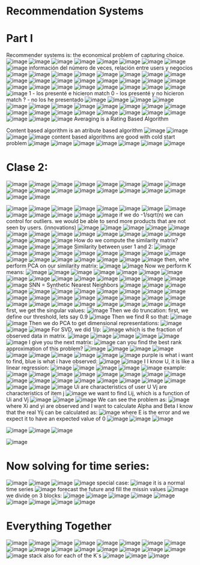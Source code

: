 # Recommendation Systems
# Part I
Recommender systems is: the economical problem of capturing choice.
![image](https://github.com/rafaelortegar/my_cheat_sheets/assets/51694410/c243735d-e7de-4207-ab33-2366469b89d4)
![image](https://github.com/rafaelortegar/my_cheat_sheets/assets/51694410/b2310437-a7a9-43d3-bfba-e7dfedfe0def)
![image](https://github.com/rafaelortegar/my_cheat_sheets/assets/51694410/5f22db06-61a9-41ec-8578-8d74986a5f79)
![image](https://github.com/rafaelortegar/my_cheat_sheets/assets/51694410/15b8b5f3-db0d-4378-b5d7-86e1e3f0323c)
![image](https://github.com/rafaelortegar/my_cheat_sheets/assets/51694410/09497713-a684-4d34-b658-719373afc3ff)
![image](https://github.com/rafaelortegar/my_cheat_sheets/assets/51694410/eda16066-070a-4f7e-be3e-e29b81bb1219)
![image](https://github.com/rafaelortegar/my_cheat_sheets/assets/51694410/68964b5e-b6e1-4714-823a-c6f53a6994fe)
![image](https://github.com/rafaelortegar/my_cheat_sheets/assets/51694410/9f709f0a-479d-4454-aea6-46be336dc482)
![image](https://github.com/rafaelortegar/my_cheat_sheets/assets/51694410/114e94ce-611e-4de4-9180-f284e3edebcd)
información del número de veces, relación entre users y negocios
![image](https://github.com/rafaelortegar/my_cheat_sheets/assets/51694410/a00b4eb0-5513-4dbe-9fc1-3fc648c48598)
![image](https://github.com/rafaelortegar/my_cheat_sheets/assets/51694410/ae275664-48cf-45de-9815-90d71a69a145)
![image](https://github.com/rafaelortegar/my_cheat_sheets/assets/51694410/af09eb22-a11e-4c57-b14a-52dc8d7443e7)
![image](https://github.com/rafaelortegar/my_cheat_sheets/assets/51694410/3bfafa11-1a8b-445a-992a-6a5c79efe4e9)
![image](https://github.com/rafaelortegar/my_cheat_sheets/assets/51694410/dba8b5b4-001c-4f99-b63a-e4991c8a5d0f)
![image](https://github.com/rafaelortegar/my_cheat_sheets/assets/51694410/3352ed8c-2a6d-4efa-a93d-d346e315d1d6)
![image](https://github.com/rafaelortegar/my_cheat_sheets/assets/51694410/4c7e8955-99f2-4866-8c74-02b68b1fef62)
![image](https://github.com/rafaelortegar/my_cheat_sheets/assets/51694410/3a4780ee-edbe-4322-bc47-7dd69d716d13)
![image](https://github.com/rafaelortegar/my_cheat_sheets/assets/51694410/62ac29c3-ea1c-4cc8-8a6a-59876aff8d96)
![image](https://github.com/rafaelortegar/my_cheat_sheets/assets/51694410/16e90d5e-dc07-4aec-bdd2-e96fa51872b9)
![image](https://github.com/rafaelortegar/my_cheat_sheets/assets/51694410/e8f459a4-052b-404e-b451-959ac0ed1502)
![image](https://github.com/rafaelortegar/my_cheat_sheets/assets/51694410/565491fd-45e2-487e-b0f5-d2c008136e53)
![image](https://github.com/rafaelortegar/my_cheat_sheets/assets/51694410/0954a247-c1c7-40fa-bac8-b99f3e4e5fc1)
![image](https://github.com/rafaelortegar/my_cheat_sheets/assets/51694410/18f5d67d-a024-4d31-9d2a-43375833d646)
![image](https://github.com/rafaelortegar/my_cheat_sheets/assets/51694410/48492f66-ffb8-426a-b89e-574c80cc3937)
![image](https://github.com/rafaelortegar/my_cheat_sheets/assets/51694410/f293375f-c3c3-4153-8b14-ee838db5dcb0)
![image](https://github.com/rafaelortegar/my_cheat_sheets/assets/51694410/4a259653-0666-4bc0-a24a-3ea065af4a09)
![image](https://github.com/rafaelortegar/my_cheat_sheets/assets/51694410/5d4ba9ae-0f28-47e5-8cb3-ecf6a9288238)
![image](https://github.com/rafaelortegar/my_cheat_sheets/assets/51694410/ba0e56f3-8bbc-48f6-b439-987a6d1a0cb0)
![image](https://github.com/rafaelortegar/my_cheat_sheets/assets/51694410/5de0ec93-b10a-4ac1-a9c8-58756c64784b)
![image](https://github.com/rafaelortegar/my_cheat_sheets/assets/51694410/832b4a38-e2ce-4dac-8d97-216a679727e8)
![image](https://github.com/rafaelortegar/my_cheat_sheets/assets/51694410/c1c5ab46-0f2c-4589-a266-ee30c31f56c0)
![image](https://github.com/rafaelortegar/my_cheat_sheets/assets/51694410/2a261ea1-f7f1-49e4-bda3-8a0b9d20d199)
![image](https://github.com/rafaelortegar/my_cheat_sheets/assets/51694410/c07b9f4f-7948-44c6-8d5c-a1b9ba6bff41)
![image](https://github.com/rafaelortegar/my_cheat_sheets/assets/51694410/d6c315bb-82ef-44f4-99a1-d3efd3645b28)
1 -  los presenté e hicieron match
0 - los presenté y no hicieron match
? - no los he presentado
![image](https://github.com/rafaelortegar/my_cheat_sheets/assets/51694410/d86a54bd-3966-411f-8598-b04257442640)
![image](https://github.com/rafaelortegar/my_cheat_sheets/assets/51694410/c0a7ad72-cd43-41b4-ac83-ab56fcc5fe01)
![image](https://github.com/rafaelortegar/my_cheat_sheets/assets/51694410/d4bb8704-c74b-43a0-85c3-700e14579f22)
![image](https://github.com/rafaelortegar/my_cheat_sheets/assets/51694410/fd292853-f8dc-403d-86cd-a4db3be8156a)
![image](https://github.com/rafaelortegar/my_cheat_sheets/assets/51694410/5553e182-8c47-4838-8940-ba6526355831)
![image](https://github.com/rafaelortegar/my_cheat_sheets/assets/51694410/13ce9636-103b-43f0-9395-6d27a612042c)
![image](https://github.com/rafaelortegar/my_cheat_sheets/assets/51694410/57a1dc8d-4854-4a5d-aebe-bc9b540fa154)
![image](https://github.com/rafaelortegar/my_cheat_sheets/assets/51694410/aa75c314-0749-4d18-8e1f-b14cef5c648b)
![image](https://github.com/rafaelortegar/my_cheat_sheets/assets/51694410/f27f1cae-1f87-44d3-a5ac-9986add3ad4a)
![image](https://github.com/rafaelortegar/my_cheat_sheets/assets/51694410/b7d1453a-a345-4628-938e-8dcfb0a80601)
![image](https://github.com/rafaelortegar/my_cheat_sheets/assets/51694410/09477d3f-e832-4663-a9e0-de49859ab8d8)
![image](https://github.com/rafaelortegar/my_cheat_sheets/assets/51694410/eaaa3f4e-3231-44a8-bab5-167c843882b7)
![image](https://github.com/rafaelortegar/my_cheat_sheets/assets/51694410/c9058172-2895-4258-89f4-be77835eb545)
![image](https://github.com/rafaelortegar/my_cheat_sheets/assets/51694410/86e48de4-a2af-41cc-a9be-0bc750a38705)
![image](https://github.com/rafaelortegar/my_cheat_sheets/assets/51694410/654a36ed-167b-479d-8137-a2f0f2cc73b0)
![image](https://github.com/rafaelortegar/my_cheat_sheets/assets/51694410/1454b6fc-624b-4001-8a57-0b5498eeae72)
![image](https://github.com/rafaelortegar/my_cheat_sheets/assets/51694410/9035a29d-2cf6-4dd2-94c4-57ff37c89f78)
![image](https://github.com/rafaelortegar/my_cheat_sheets/assets/51694410/677d490c-b0fd-4e75-b90b-d37f12873b27)
![image](https://github.com/rafaelortegar/my_cheat_sheets/assets/51694410/05bd5fd8-6c38-4c51-92fb-9086b9c3277c)
![image](https://github.com/rafaelortegar/my_cheat_sheets/assets/51694410/423e76a7-5720-4cdb-8b49-6326a0a7b39c)
![image](https://github.com/rafaelortegar/my_cheat_sheets/assets/51694410/2c664eeb-81cd-4e51-a072-98c3f65cbb96)
![image](https://github.com/rafaelortegar/my_cheat_sheets/assets/51694410/d3e16f0e-f980-497a-9695-d88da7cdea0f)
![image](https://github.com/rafaelortegar/my_cheat_sheets/assets/51694410/e95dd408-d494-425f-9750-92373ee2be4d)
Averaging is a Rating Based Algorithm

Content based algorithm is an atribute based algorithm
![image](https://github.com/rafaelortegar/my_cheat_sheets/assets/51694410/af488900-8e00-406f-ac68-84b62b84bb42)
![image](https://github.com/rafaelortegar/my_cheat_sheets/assets/51694410/d9f96270-4846-4477-b45b-5543fd2453e6)
![image](https://github.com/rafaelortegar/my_cheat_sheets/assets/51694410/6d689c44-2ec9-499b-b79e-261dc9f62910)
![image](https://github.com/rafaelortegar/my_cheat_sheets/assets/51694410/1b355544-ee75-460b-97f9-22bed317e143)
content based algorithms are good with cold start problem
![image](https://github.com/rafaelortegar/my_cheat_sheets/assets/51694410/a3937c5c-3ed5-4752-aa1c-396eab16a996)
![image](https://github.com/rafaelortegar/my_cheat_sheets/assets/51694410/4f566a04-cb34-4669-acf6-66e0e590d8e0)
![image](https://github.com/rafaelortegar/my_cheat_sheets/assets/51694410/cd5e6dfa-5d81-495c-87d5-054b8308f62b)
![image](https://github.com/rafaelortegar/my_cheat_sheets/assets/51694410/6acb548d-e123-49cd-8c80-e0dffad78777)
![image](https://github.com/rafaelortegar/my_cheat_sheets/assets/51694410/ae81c4fb-1e13-4cea-8390-c7fd2c4dd51b)
![image](https://github.com/rafaelortegar/my_cheat_sheets/assets/51694410/0b3f407e-f1d8-45a7-b42e-c51a63b37ad3)
![image](https://github.com/rafaelortegar/my_cheat_sheets/assets/51694410/a8d9cd90-c0f6-4c3b-bd47-f0706fd4568f)

# Clase 2:
![image](https://github.com/rafaelortegar/my_cheat_sheets/assets/51694410/265b2afa-c900-4a96-a04c-bb282d247f70)
![image](https://github.com/rafaelortegar/my_cheat_sheets/assets/51694410/001ef156-8db5-472f-aea5-1d85eb5f88a0)
![image](https://github.com/rafaelortegar/my_cheat_sheets/assets/51694410/71530002-705e-4d87-9bc0-34791abce67b)
![image](https://github.com/rafaelortegar/my_cheat_sheets/assets/51694410/6510a046-d10b-417c-aa8e-79e3241b3834)
![image](https://github.com/rafaelortegar/my_cheat_sheets/assets/51694410/61c0604d-6239-4d25-929e-a2f2f81c30ad)
![image](https://github.com/rafaelortegar/my_cheat_sheets/assets/51694410/b4345cb8-8fd8-4653-8cb1-b84770a41676)
![image](https://github.com/rafaelortegar/my_cheat_sheets/assets/51694410/528dfb68-f6b9-43de-a2ed-156907834bc6)
![image](https://github.com/rafaelortegar/my_cheat_sheets/assets/51694410/c492c145-8517-41dc-9880-4510e1e6bbda)
![image](https://github.com/rafaelortegar/my_cheat_sheets/assets/51694410/4cc299a2-eb34-4788-87b7-cfa6ed972b2f)
![image](https://github.com/rafaelortegar/my_cheat_sheets/assets/51694410/41c31fce-96f6-4a26-9aa2-11c4567bcb66)
![image](https://github.com/rafaelortegar/my_cheat_sheets/assets/51694410/c75b2eab-82bf-42c7-af6a-937ebde08b52)
![image](https://github.com/rafaelortegar/my_cheat_sheets/assets/51694410/77dce3de-2dbf-402d-b704-f02513baa60b)
![image](https://github.com/rafaelortegar/my_cheat_sheets/assets/51694410/bb46395b-0bcd-420f-8054-92f76dde735e)
![image](https://github.com/rafaelortegar/my_cheat_sheets/assets/51694410/75a0f0a9-b678-44d8-a169-36bdb64f61d3)
![image](https://github.com/rafaelortegar/my_cheat_sheets/assets/51694410/11dffd3b-a6c8-4957-a08a-724a196604f8)
![image](https://github.com/rafaelortegar/my_cheat_sheets/assets/51694410/fdaa608e-9853-463b-abbd-d911575da35f)
![image](https://github.com/rafaelortegar/my_cheat_sheets/assets/51694410/b8862f31-deec-451a-b023-1f70f229bc26)
![image](https://github.com/rafaelortegar/my_cheat_sheets/assets/51694410/669fe668-8793-4b77-bd00-8c6723dcc16d)

![image](https://github.com/rafaelortegar/my_cheat_sheets/assets/51694410/5a1c2ce0-c9ea-42ff-b77c-e03094f01507)
![image](https://github.com/rafaelortegar/my_cheat_sheets/assets/51694410/be077ac7-b60d-47db-9b1b-740a8ad5f7f5)
![image](https://github.com/rafaelortegar/my_cheat_sheets/assets/51694410/1aca51f7-1f14-45db-bbc1-b3df11512232)
![image](https://github.com/rafaelortegar/my_cheat_sheets/assets/51694410/aa29536e-ff50-46d6-beab-c037da49817c)
![image](https://github.com/rafaelortegar/my_cheat_sheets/assets/51694410/65081819-6cb0-4b53-989e-a5e1e4478997)
![image](https://github.com/rafaelortegar/my_cheat_sheets/assets/51694410/a35577b0-b4e1-4840-9288-02396050c523)
![image](https://github.com/rafaelortegar/my_cheat_sheets/assets/51694410/8589c691-3149-4919-b9c0-1e2767ec2474)
![image](https://github.com/rafaelortegar/my_cheat_sheets/assets/51694410/69f751ea-cdb3-4d90-b748-fd9997357b0a)
![image](https://github.com/rafaelortegar/my_cheat_sheets/assets/51694410/258e5fd5-6909-4014-bfb3-e8d4e281c68e)
![image](https://github.com/rafaelortegar/my_cheat_sheets/assets/51694410/cc150710-8f4f-43a6-919a-b3b10599d641)
![image](https://github.com/rafaelortegar/my_cheat_sheets/assets/51694410/3d20f455-df93-40ad-af73-c18580aaf495)
![image](https://github.com/rafaelortegar/my_cheat_sheets/assets/51694410/29ba8e45-2eb2-427c-a1ba-125d8d9faa86)
![image](https://github.com/rafaelortegar/my_cheat_sheets/assets/51694410/fb4c5d68-5cce-4e1d-87e6-8ccc0873ce00)
if we do -1/sqrt(n) we can control for outliers. we would be able to send more products that are not seen by users. (innovations)
![image](https://github.com/rafaelortegar/my_cheat_sheets/assets/51694410/251f7ab6-98d5-4972-973b-885b1f7503e5)
![image](https://github.com/rafaelortegar/my_cheat_sheets/assets/51694410/18b74532-a375-48e3-a1e4-a63b6c476d54)
![image](https://github.com/rafaelortegar/my_cheat_sheets/assets/51694410/0ecb5d3e-4242-4225-95a3-2d2917182b85)
![image](https://github.com/rafaelortegar/my_cheat_sheets/assets/51694410/844251d8-5328-4579-850a-f06917a1e0b9)
![image](https://github.com/rafaelortegar/my_cheat_sheets/assets/51694410/10473822-b66f-445e-bd53-9d863aa1481d)
![image](https://github.com/rafaelortegar/my_cheat_sheets/assets/51694410/7ddc5500-ca9b-4c0d-84bb-9222ede5c344)
![image](https://github.com/rafaelortegar/my_cheat_sheets/assets/51694410/63ef28fd-1718-45fc-8004-0f0b8c966307)
![image](https://github.com/rafaelortegar/my_cheat_sheets/assets/51694410/95f0e581-2036-4311-a1b5-17563d7edccd)
![image](https://github.com/rafaelortegar/my_cheat_sheets/assets/51694410/32d52d7c-f0bb-4f10-9deb-9bd74a8221ac)
![image](https://github.com/rafaelortegar/my_cheat_sheets/assets/51694410/d864f96d-bcf4-4744-b71d-21be5642df6b)
![image](https://github.com/rafaelortegar/my_cheat_sheets/assets/51694410/39f7d387-4837-446f-ab38-6451c68dcec8)
![image](https://github.com/rafaelortegar/my_cheat_sheets/assets/51694410/58ba0f61-ab04-4e6f-a268-8ee7f8aaee3a)
![image](https://github.com/rafaelortegar/my_cheat_sheets/assets/51694410/d64c996e-9838-449f-879c-0f551fc8dad5)
![image](https://github.com/rafaelortegar/my_cheat_sheets/assets/51694410/a29db12c-a5ed-40cc-b917-508f92cffa5d)
![image](https://github.com/rafaelortegar/my_cheat_sheets/assets/51694410/d30f83fa-c651-4dae-8ada-25caa3043395)
![image](https://github.com/rafaelortegar/my_cheat_sheets/assets/51694410/ffa9588b-ffda-47aa-a054-fa71a7dd65fb)
How do we compute the similarity matrix?
![image](https://github.com/rafaelortegar/my_cheat_sheets/assets/51694410/2bd8d184-2ceb-4f96-8798-ca8e52406c3c)
![image](https://github.com/rafaelortegar/my_cheat_sheets/assets/51694410/d4ca61b0-81b0-4d00-b173-8040ec93ce50)
![image](https://github.com/rafaelortegar/my_cheat_sheets/assets/51694410/efc69bbd-c7e7-4ee8-875f-28c31626164b)
Similarity between user 1 and 2: 
![image](https://github.com/rafaelortegar/my_cheat_sheets/assets/51694410/29162ad0-ef17-40c9-ba7e-ecbc9902b8a8)
![image](https://github.com/rafaelortegar/my_cheat_sheets/assets/51694410/c981c90a-2a94-428c-9de2-7588c1d7d985)
![image](https://github.com/rafaelortegar/my_cheat_sheets/assets/51694410/eaee3869-a972-4c97-9862-5b0076e37006)
![image](https://github.com/rafaelortegar/my_cheat_sheets/assets/51694410/2c547dff-d06d-4ff2-821e-6d5fc0c55499)
![image](https://github.com/rafaelortegar/my_cheat_sheets/assets/51694410/e644abe5-72bc-4c34-9d43-463b686940ba)
![image](https://github.com/rafaelortegar/my_cheat_sheets/assets/51694410/a619b9ee-8640-4b28-a67e-e75553f11634)
![image](https://github.com/rafaelortegar/my_cheat_sheets/assets/51694410/30901bf8-a5d5-48e9-b514-2692dfa11d31)
![image](https://github.com/rafaelortegar/my_cheat_sheets/assets/51694410/7d17a379-1122-4cd4-a455-b8f91fb619e2)
![image](https://github.com/rafaelortegar/my_cheat_sheets/assets/51694410/6702d470-e641-45c3-9f40-4e37426db72d)
![image](https://github.com/rafaelortegar/my_cheat_sheets/assets/51694410/8813c5ca-2033-4036-a3d2-34b65e1485f8)
![image](https://github.com/rafaelortegar/my_cheat_sheets/assets/51694410/338451b7-ef68-4ece-824b-cd2852839627)
![image](https://github.com/rafaelortegar/my_cheat_sheets/assets/51694410/bbeedb46-a0af-4843-8ffc-5aa421d73855)
![image](https://github.com/rafaelortegar/my_cheat_sheets/assets/51694410/483edba0-ceeb-4da6-ad1a-d85337f22cea)
![image](https://github.com/rafaelortegar/my_cheat_sheets/assets/51694410/7dcff38d-6394-4b99-beab-6e3890673732)
![image](https://github.com/rafaelortegar/my_cheat_sheets/assets/51694410/47d57424-2b89-480f-ab1c-0af8fba0e61d)
![image](https://github.com/rafaelortegar/my_cheat_sheets/assets/51694410/1eab90fc-6da0-49cb-ac9c-56ac0a724ab2)
then, whe perform PCA on our similarity matrix:
![image](https://github.com/rafaelortegar/my_cheat_sheets/assets/51694410/f174413e-d455-4e80-a68b-10574484297f)
![image](https://github.com/rafaelortegar/my_cheat_sheets/assets/51694410/8565a23f-7511-42da-be54-2eca1693a064)
Now we perform K means:
![image](https://github.com/rafaelortegar/my_cheat_sheets/assets/51694410/ddc7aa61-8ec9-49e1-b0d4-b99b5e74a6e6)
![image](https://github.com/rafaelortegar/my_cheat_sheets/assets/51694410/d68e9c09-0637-4f1d-a3f2-7248eb600dc0)
![image](https://github.com/rafaelortegar/my_cheat_sheets/assets/51694410/f89b1137-4fd5-41f5-b231-e539f3f3ec45)
![image](https://github.com/rafaelortegar/my_cheat_sheets/assets/51694410/26792ca5-8ce3-434f-902f-734845a0afa6)
![image](https://github.com/rafaelortegar/my_cheat_sheets/assets/51694410/853e3295-0ab9-4575-8424-0b2892023ff4)
![image](https://github.com/rafaelortegar/my_cheat_sheets/assets/51694410/230b6915-93e8-434d-bafd-e65784ee1d1c)
![image](https://github.com/rafaelortegar/my_cheat_sheets/assets/51694410/4d177b72-3069-492d-8592-7d9ba23b874a)
![image](https://github.com/rafaelortegar/my_cheat_sheets/assets/51694410/816a266a-0fd4-4e19-8b6d-c7f251850b74)
![image](https://github.com/rafaelortegar/my_cheat_sheets/assets/51694410/f8dcfc79-7628-4c4e-b732-a1dd67d51e3d)
![image](https://github.com/rafaelortegar/my_cheat_sheets/assets/51694410/794b90be-fb86-46db-b25f-661014b9b208)
![image](https://github.com/rafaelortegar/my_cheat_sheets/assets/51694410/b5eb13b9-c796-469c-9014-5711a168d91f)
![image](https://github.com/rafaelortegar/my_cheat_sheets/assets/51694410/cb3b327c-381b-42a1-99d7-30edb7720c76)
![image](https://github.com/rafaelortegar/my_cheat_sheets/assets/51694410/02342753-350b-4298-b25d-102502102a59)
![image](https://github.com/rafaelortegar/my_cheat_sheets/assets/51694410/ee5e2941-fc9e-4c59-bcce-e813a2c05277)
![image](https://github.com/rafaelortegar/my_cheat_sheets/assets/51694410/5cecd3bc-172e-4314-a4c7-1a1b9afd2f9d)
![image](https://github.com/rafaelortegar/my_cheat_sheets/assets/51694410/64419ced-17bc-4ebf-9ce9-888f21139668)
SNN = Synthetic Nearest Neighbors
![image](https://github.com/rafaelortegar/my_cheat_sheets/assets/51694410/b2bd2771-3b7c-4b03-a8fd-43c4b03338a8)
![image](https://github.com/rafaelortegar/my_cheat_sheets/assets/51694410/d0317f82-0ac1-4761-890e-5d0397d5294a)
![image](https://github.com/rafaelortegar/my_cheat_sheets/assets/51694410/e0102e66-23f6-4497-8320-007702e9cf2e)
![image](https://github.com/rafaelortegar/my_cheat_sheets/assets/51694410/da1ae7f3-1aa1-454e-8c99-9cd40745c099)
![image](https://github.com/rafaelortegar/my_cheat_sheets/assets/51694410/74351dde-2bb2-4910-8413-742f1679e811)
![image](https://github.com/rafaelortegar/my_cheat_sheets/assets/51694410/0e531f5d-2934-40f9-9e80-9727fa750c6f)
![image](https://github.com/rafaelortegar/my_cheat_sheets/assets/51694410/621214f1-08b3-4832-8f0f-db6ce0122a1c)
![image](https://github.com/rafaelortegar/my_cheat_sheets/assets/51694410/f65ac4b6-09e4-4ee2-a9b8-0e75972b5b26)
![image](https://github.com/rafaelortegar/my_cheat_sheets/assets/51694410/4d77d6d2-cea0-43f3-be66-85d0bac668e3)
![image](https://github.com/rafaelortegar/my_cheat_sheets/assets/51694410/7a6ba203-70d5-430a-b921-a159018916f1)
![image](https://github.com/rafaelortegar/my_cheat_sheets/assets/51694410/a121857c-7a60-4c33-af78-fb986f3ca115)
![image](https://github.com/rafaelortegar/my_cheat_sheets/assets/51694410/372198d8-9a94-4137-83ee-441aca80382d)
![image](https://github.com/rafaelortegar/my_cheat_sheets/assets/51694410/739ef370-27c8-4e62-9593-360e37214543)
![image](https://github.com/rafaelortegar/my_cheat_sheets/assets/51694410/134b1bc3-0120-4a0a-929f-22283ba6bbaf)
![image](https://github.com/rafaelortegar/my_cheat_sheets/assets/51694410/70cd411f-0176-4536-bd8c-40c08d321582)
![image](https://github.com/rafaelortegar/my_cheat_sheets/assets/51694410/1edd2846-35a3-48ab-8071-21e2012a6949)
![image](https://github.com/rafaelortegar/my_cheat_sheets/assets/51694410/c5e1b14a-ca8a-4016-aea7-b9bb3be6678f)
![image](https://github.com/rafaelortegar/my_cheat_sheets/assets/51694410/9f838720-3e89-42ba-979f-b9c7232d9b11)
![image](https://github.com/rafaelortegar/my_cheat_sheets/assets/51694410/8d0128a3-0c38-4226-b0a1-5fc6d510364c)
![image](https://github.com/rafaelortegar/my_cheat_sheets/assets/51694410/b89b9d58-5ae0-432a-a562-934ea3b46777)
![image](https://github.com/rafaelortegar/my_cheat_sheets/assets/51694410/e027de06-2d56-4e96-99d1-8fc32a781e6a)
![image](https://github.com/rafaelortegar/my_cheat_sheets/assets/51694410/5a5698e8-d1af-4179-bb3f-2d8e7511be39)
![image](https://github.com/rafaelortegar/my_cheat_sheets/assets/51694410/2f66b3c9-f2d4-4b0c-b4ac-e2d402fe2df3)
![image](https://github.com/rafaelortegar/my_cheat_sheets/assets/51694410/c9aaee34-01cb-4245-a18e-d106feea67f7)
![image](https://github.com/rafaelortegar/my_cheat_sheets/assets/51694410/8dbc4090-8d02-4511-8e87-cecbab73cbd6)
![image](https://github.com/rafaelortegar/my_cheat_sheets/assets/51694410/afdf588d-def8-4ffb-b0d3-e8cd93e0dc86)
![image](https://github.com/rafaelortegar/my_cheat_sheets/assets/51694410/83da241e-8d50-4041-9ab1-e707a236bfaf)
first, we get the singular values:
![image](https://github.com/rafaelortegar/my_cheat_sheets/assets/51694410/6ebfbe01-db87-42a4-8206-4f88e79a029c)
Then we do truncation:
first, we define our threshold, lets say 0.9
![image](https://github.com/rafaelortegar/my_cheat_sheets/assets/51694410/c51ee7cd-ee6c-4bc6-993e-d4000b9c50b4)
Then we find R so that:
![image](https://github.com/rafaelortegar/my_cheat_sheets/assets/51694410/544404c3-582d-4746-aa2d-4d99933d9a60)
![image](https://github.com/rafaelortegar/my_cheat_sheets/assets/51694410/1ca62f88-8437-4050-8c32-09e832574c73)
Then we do PCA to get dimensional representations:
![image](https://github.com/rafaelortegar/my_cheat_sheets/assets/51694410/7935dad4-741b-4e1c-b230-e3ed36d0e45f)
![image](https://github.com/rafaelortegar/my_cheat_sheets/assets/51694410/a068c6dc-cd42-4f9c-ae32-378149a35720)
![image](https://github.com/rafaelortegar/my_cheat_sheets/assets/51694410/b8a3ca8b-49da-4e78-a2d0-a0e811f611cf)
For SVD, we did 1/p:
![image](https://github.com/rafaelortegar/my_cheat_sheets/assets/51694410/52016192-dc49-43e2-87a5-9c00b5aff8ae)
which is the fraction of observed data in matrix.
![image](https://github.com/rafaelortegar/my_cheat_sheets/assets/51694410/7c70d8b2-bca0-4e50-8560-c658cc051844)
![image](https://github.com/rafaelortegar/my_cheat_sheets/assets/51694410/c226029f-04b5-403e-bc75-422a27df22a6)
![image](https://github.com/rafaelortegar/my_cheat_sheets/assets/51694410/3f835037-c50d-4b5a-adb1-ee451c424802)
![image](https://github.com/rafaelortegar/my_cheat_sheets/assets/51694410/5691fcf8-ba18-4c25-9749-7108e8b47adb)
![image](https://github.com/rafaelortegar/my_cheat_sheets/assets/51694410/a3e042af-e6ed-4ab7-a431-3a7e932b15d2)
![image](https://github.com/rafaelortegar/my_cheat_sheets/assets/51694410/6122ebd3-189d-4657-833a-ec3705ca9d36)
I give you the next matrix:
![image](https://github.com/rafaelortegar/my_cheat_sheets/assets/51694410/16192c90-4830-45eb-be21-7d6b13b92623)
can you find the best rank approximation of this problem?
![image](https://github.com/rafaelortegar/my_cheat_sheets/assets/51694410/952e6136-1b31-4fc7-bbd3-728f57c30462)
![image](https://github.com/rafaelortegar/my_cheat_sheets/assets/51694410/3803ee10-ea08-4b68-95d4-f428703e7653)
![image](https://github.com/rafaelortegar/my_cheat_sheets/assets/51694410/7a3753e7-9869-4f53-89a5-c195664c48ef)
![image](https://github.com/rafaelortegar/my_cheat_sheets/assets/51694410/01814504-c3ac-4935-b67a-9267cf3356a2)
![image](https://github.com/rafaelortegar/my_cheat_sheets/assets/51694410/2149c8ee-64f7-4e55-a2b4-ca9840771266)
![image](https://github.com/rafaelortegar/my_cheat_sheets/assets/51694410/0404008f-e4cf-4a3e-9ac7-176f4dcad0a3)
![image](https://github.com/rafaelortegar/my_cheat_sheets/assets/51694410/91e76549-6e92-4392-bdb7-12317c17a7ca)
![image](https://github.com/rafaelortegar/my_cheat_sheets/assets/51694410/49d1970b-5a7b-4dda-b603-91bd81964e86)
![image](https://github.com/rafaelortegar/my_cheat_sheets/assets/51694410/624724fd-4c45-46b9-808f-b13592dc5f71)
![image](https://github.com/rafaelortegar/my_cheat_sheets/assets/51694410/c3527744-d165-4989-94ce-e0b882792dd6)
purple is what i want to find, blue is what i have observed:
![image](https://github.com/rafaelortegar/my_cheat_sheets/assets/51694410/6480e0dd-04a3-4757-b885-690710099388)
![image](https://github.com/rafaelortegar/my_cheat_sheets/assets/51694410/46c7cc43-d8f2-46b6-9c02-2a45cf01dc9d)
I I know U, it is like a linear regression:
![image](https://github.com/rafaelortegar/my_cheat_sheets/assets/51694410/2427d053-c939-4957-8bdf-e0f80f2fdfb9)
![image](https://github.com/rafaelortegar/my_cheat_sheets/assets/51694410/f6b03312-bbcd-4dee-a720-f1184b743a87)
![image](https://github.com/rafaelortegar/my_cheat_sheets/assets/51694410/f2baf8c4-8d43-42f5-a5a3-70262bc1e235)
![image](https://github.com/rafaelortegar/my_cheat_sheets/assets/51694410/11dd72d8-6026-48ea-bac5-a8a5d49b0179)
![image](https://github.com/rafaelortegar/my_cheat_sheets/assets/51694410/b28a4670-cd1d-4003-b48e-723d96411dc7)
example:
![image](https://github.com/rafaelortegar/my_cheat_sheets/assets/51694410/a0ed2293-ac36-4a53-814d-90e2132eefe6)
![image](https://github.com/rafaelortegar/my_cheat_sheets/assets/51694410/8a5a3fce-fc43-419b-be63-e3bba7e0ffae)
![image](https://github.com/rafaelortegar/my_cheat_sheets/assets/51694410/22dd4db8-13bf-4dc2-9cd4-987e49ca6944)
![image](https://github.com/rafaelortegar/my_cheat_sheets/assets/51694410/1336fff0-4202-425a-98d2-b03c727cc0f2)
![image](https://github.com/rafaelortegar/my_cheat_sheets/assets/51694410/93a03f7c-7542-45c0-bbb4-4ae979ccf202)
![image](https://github.com/rafaelortegar/my_cheat_sheets/assets/51694410/ed057557-e5de-4660-9c3f-3250f8e109a7)
![image](https://github.com/rafaelortegar/my_cheat_sheets/assets/51694410/df1bfcf2-0c7a-4183-b2a8-598f011955b2)
![image](https://github.com/rafaelortegar/my_cheat_sheets/assets/51694410/5a1e908f-68a8-4a57-8ff5-0fa9825da6fd)
![image](https://github.com/rafaelortegar/my_cheat_sheets/assets/51694410/20967163-3c17-43bc-bf51-bd235c490568)
![image](https://github.com/rafaelortegar/my_cheat_sheets/assets/51694410/6b49beaa-630b-4c2f-9470-d5983763e052)
![image](https://github.com/rafaelortegar/my_cheat_sheets/assets/51694410/e8865b98-c1a0-49e2-b152-c687270e7fde)
![image](https://github.com/rafaelortegar/my_cheat_sheets/assets/51694410/2e1b6a96-162e-4998-aa5b-876dc3c90df3)
![image](https://github.com/rafaelortegar/my_cheat_sheets/assets/51694410/a054d3e7-6c1d-4d84-bd25-2f4a5f946939)
![image](https://github.com/rafaelortegar/my_cheat_sheets/assets/51694410/5a7a2615-2570-4c05-846e-93ab47485815)
![image](https://github.com/rafaelortegar/my_cheat_sheets/assets/51694410/249fe294-d4b3-403e-85f1-b3b7c9341961)
![image](https://github.com/rafaelortegar/my_cheat_sheets/assets/51694410/11eb2638-2770-4bb2-8d99-28e3f60792a7)
![image](https://github.com/rafaelortegar/my_cheat_sheets/assets/51694410/b28fdd8f-a30b-4af7-a42b-09b047fada61)
![image](https://github.com/rafaelortegar/my_cheat_sheets/assets/51694410/792bbf92-f455-494c-8eb0-609ee1fe0363)
![image](https://github.com/rafaelortegar/my_cheat_sheets/assets/51694410/83d8770b-936c-4d87-a434-57caeed2d758)
Ui are characteristics of user U
Vj are characteristics of item j
![image](https://github.com/rafaelortegar/my_cheat_sheets/assets/51694410/852dc483-65a5-4c80-9649-792ac52ff079)
we want to find Lij, which is a function of Ui and Vj
![image](https://github.com/rafaelortegar/my_cheat_sheets/assets/51694410/150e4d27-54be-4e3e-ad9d-69b1de54073b)
![image](https://github.com/rafaelortegar/my_cheat_sheets/assets/51694410/639ba806-8d33-46bd-89e9-f092ace6012d)
![image](https://github.com/rafaelortegar/my_cheat_sheets/assets/51694410/42f98df7-af60-4e36-874e-6150e72d38b5)
We can see the problem as: 
![image](https://github.com/rafaelortegar/my_cheat_sheets/assets/51694410/8de0d8a0-292c-4659-ac7d-b73189487e58)
where Xi and yi are observed and I want to calculate Alpha and Beta
I know that the real Yij can be calculated as: 
![image](https://github.com/rafaelortegar/my_cheat_sheets/assets/51694410/afc74533-be0f-4fac-bb55-da8915867749)
where E is the error and we expect it to have an expected value of 0
![image](https://github.com/rafaelortegar/my_cheat_sheets/assets/51694410/ac393298-e9c7-41d5-9938-bcbba7980514)
![image](https://github.com/rafaelortegar/my_cheat_sheets/assets/51694410/b7c09ff8-3e6a-4f1d-811a-fb1330dc48e9)
![image](https://github.com/rafaelortegar/my_cheat_sheets/assets/51694410/a9a8ed3e-245d-46cd-8afc-d70e2ca8ae78)

![image](https://github.com/rafaelortegar/my_cheat_sheets/assets/51694410/71374839-cd38-48dc-b57e-e6fa247d55ba)
![image](https://github.com/rafaelortegar/my_cheat_sheets/assets/51694410/8aebc0b9-e5c4-43da-8f5b-7488b0d322e0)
![image](https://github.com/rafaelortegar/my_cheat_sheets/assets/51694410/8293771f-5519-4d85-ad6f-c873d0ad95c0)

![image](https://github.com/rafaelortegar/my_cheat_sheets/assets/51694410/85f6f539-6df8-4c2f-9ed8-0e447827829c)



# Now solving for time series:
![image](https://github.com/rafaelortegar/my_cheat_sheets/assets/51694410/435172c6-f625-43f7-a4d2-ab88a9c8c17f)
![image](https://github.com/rafaelortegar/my_cheat_sheets/assets/51694410/3eb19d26-5461-41c1-b042-9afe675945cd)
![image](https://github.com/rafaelortegar/my_cheat_sheets/assets/51694410/b947ff4c-1e19-4827-b4bb-3e4eec93ff15)
![image](https://github.com/rafaelortegar/my_cheat_sheets/assets/51694410/11090825-f082-4a99-8b93-9f7fab322b22)
special case:
![image](https://github.com/rafaelortegar/my_cheat_sheets/assets/51694410/89bc6ee0-493d-4244-b28b-15fcec36f0a4)
it is a normal time series
![image](https://github.com/rafaelortegar/my_cheat_sheets/assets/51694410/ddedede5-b628-4f88-b0be-f3e4a18680ad)
forecast the future and fill the missin values
![image](https://github.com/rafaelortegar/my_cheat_sheets/assets/51694410/ba77e438-75a3-4110-9b16-d3330e12dff4)
we divide on 3 blocks:
![image](https://github.com/rafaelortegar/my_cheat_sheets/assets/51694410/4bb9b1d2-1f78-4e67-b3c4-b5854cfd0332)
![image](https://github.com/rafaelortegar/my_cheat_sheets/assets/51694410/ca4dd040-8146-47ed-a4f0-9a07c7d6fbe9)
![image](https://github.com/rafaelortegar/my_cheat_sheets/assets/51694410/8abb5db5-9da2-4325-922e-e2c0f52ba00b)
![image](https://github.com/rafaelortegar/my_cheat_sheets/assets/51694410/c27edab3-ab9b-491c-b953-aa862ca8aeab)
![image](https://github.com/rafaelortegar/my_cheat_sheets/assets/51694410/866a995c-717a-4fcf-967a-23789e9537b3)
![image](https://github.com/rafaelortegar/my_cheat_sheets/assets/51694410/11651e6d-12ee-4df1-a4a1-61e7833622f0)
![image](https://github.com/rafaelortegar/my_cheat_sheets/assets/51694410/f37d16ba-50e0-48b1-b784-3d84af6ff449)
![image](https://github.com/rafaelortegar/my_cheat_sheets/assets/51694410/0856f0de-97e4-4dbf-aed6-93a584627b4c)
![image](https://github.com/rafaelortegar/my_cheat_sheets/assets/51694410/74e9d8bd-e62b-4a78-a22d-717d4110da30)
# Everything Together
![image](https://github.com/rafaelortegar/my_cheat_sheets/assets/51694410/20b0355c-0688-4c8a-831c-51b7a3452f45)
![image](https://github.com/rafaelortegar/my_cheat_sheets/assets/51694410/6266c452-e1e1-4cb1-b7cc-4328d37fd09d)
![image](https://github.com/rafaelortegar/my_cheat_sheets/assets/51694410/944cb395-e0f7-4832-9f91-552df9a6d960)
![image](https://github.com/rafaelortegar/my_cheat_sheets/assets/51694410/c49c9333-c8c4-40c5-ad75-d426583ce8c7)
![image](https://github.com/rafaelortegar/my_cheat_sheets/assets/51694410/4ba90d6d-10ec-4b19-a265-344914a396f2)
![image](https://github.com/rafaelortegar/my_cheat_sheets/assets/51694410/a7111f7c-fea8-4637-a9a2-a4e727ba245e)
![image](https://github.com/rafaelortegar/my_cheat_sheets/assets/51694410/5aa986b4-db35-48f4-94c0-efc578eddf7b)
![image](https://github.com/rafaelortegar/my_cheat_sheets/assets/51694410/680ac24e-497b-4d4d-a744-0fcee983492b)
![image](https://github.com/rafaelortegar/my_cheat_sheets/assets/51694410/cbec4921-4da4-4d9d-a1fe-14fa5e7f27d2)
![image](https://github.com/rafaelortegar/my_cheat_sheets/assets/51694410/682c084c-b7f4-4837-b42f-10fa64f2f28f)
![image](https://github.com/rafaelortegar/my_cheat_sheets/assets/51694410/e7785e6b-e638-4e07-ad03-7667627f9d62)
![image](https://github.com/rafaelortegar/my_cheat_sheets/assets/51694410/78b07fbd-c6e5-46e6-8511-9dae96f8d449)
![image](https://github.com/rafaelortegar/my_cheat_sheets/assets/51694410/12312dba-d163-4360-b0d7-6dbf4bc1dd01)
![image](https://github.com/rafaelortegar/my_cheat_sheets/assets/51694410/fe3d64fd-ebb9-4bc6-80c1-a10f4ffffac0)
![image](https://github.com/rafaelortegar/my_cheat_sheets/assets/51694410/3c44648d-950b-4164-9d25-5324305d9ae2)
![image](https://github.com/rafaelortegar/my_cheat_sheets/assets/51694410/63e58a69-5800-42a6-82c4-023ba4e5cb9c)
![image](https://github.com/rafaelortegar/my_cheat_sheets/assets/51694410/a4aa7723-4215-4855-898f-1b7404faf50f)
stack also for each of the K´s 
![image](https://github.com/rafaelortegar/my_cheat_sheets/assets/51694410/08d88c41-0ed6-44a6-a818-387ccb1a9242)
![image](https://github.com/rafaelortegar/my_cheat_sheets/assets/51694410/00917207-5d77-4e8d-841c-1596e3d491a8)
![image](https://github.com/rafaelortegar/my_cheat_sheets/assets/51694410/75ee9f95-7343-45db-9d52-9f35b5f5cdd9)



































































